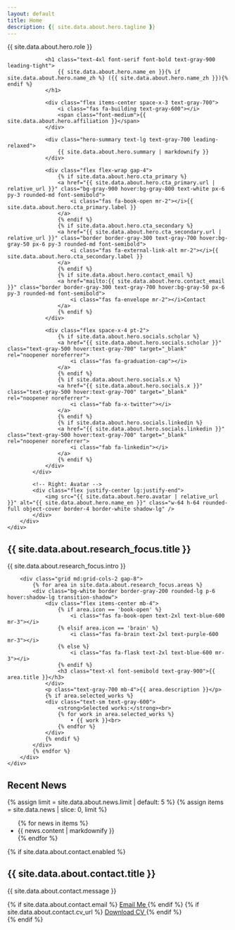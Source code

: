 ```yaml
---
layout: default
title: Home
description: {{ site.data.about.hero.tagline }}
---
```


<!-- Hero Section -->
<section class="py-16 px-8 bg-gray-50">
    <div class="max-w-5xl mx-auto">
        <div class="grid lg:grid-cols-3 gap-12 items-start">
            <!-- Left: Text spans 2 columns -->
            <div class="lg:col-span-2 space-y-6">
                <div class="flex items-center space-x-3 mb-2">
                    <i class="fas fa-user text-gray-600"></i>
                    <span class="text-gray-600 font-medium">{{ site.data.about.hero.role }}</span>
                </div>
                
                <h1 class="text-4xl font-serif font-bold text-gray-900 leading-tight">
                    {{ site.data.about.hero.name_en }}{% if site.data.about.hero.name_zh %} ({{ site.data.about.hero.name_zh }}){% endif %}
                </h1>
                
                <div class="flex items-center space-x-3 text-gray-700">
                    <i class="fas fa-building text-gray-600"></i>
                    <span class="font-medium">{{ site.data.about.hero.affiliation }}</span>
                </div>
                
                <div class="hero-summary text-lg text-gray-700 leading-relaxed">
                    {{ site.data.about.hero.summary | markdownify }}
                </div>
                
                <div class="flex flex-wrap gap-4">
                    {% if site.data.about.hero.cta_primary %}
                    <a href="{{ site.data.about.hero.cta_primary.url | relative_url }}" class="bg-gray-900 hover:bg-gray-800 text-white px-6 py-3 rounded-md font-semibold">
                        <i class="fas fa-book-open mr-2"></i>{{ site.data.about.hero.cta_primary.label }}
                    </a>
                    {% endif %}
                    {% if site.data.about.hero.cta_secondary %}
                    <a href="{{ site.data.about.hero.cta_secondary.url | relative_url }}" class="border border-gray-300 text-gray-700 hover:bg-gray-50 px-6 py-3 rounded-md font-semibold">
                        <i class="fas fa-external-link-alt mr-2"></i>{{ site.data.about.hero.cta_secondary.label }}
                    </a>
                    {% endif %}
                    {% if site.data.about.hero.contact_email %}
                    <a href="mailto:{{ site.data.about.hero.contact_email }}" class="border border-gray-300 text-gray-700 hover:bg-gray-50 px-6 py-3 rounded-md font-semibold">
                        <i class="fas fa-envelope mr-2"></i>Contact
                    </a>
                    {% endif %}
                </div>

                <div class="flex space-x-4 pt-2">
                    {% if site.data.about.hero.socials.scholar %}
                    <a href="{{ site.data.about.hero.socials.scholar }}" class="text-gray-500 hover:text-gray-700" target="_blank" rel="noopener noreferrer">
                        <i class="fas fa-graduation-cap"></i>
                    </a>
                    {% endif %}
                    {% if site.data.about.hero.socials.x %}
                    <a href="{{ site.data.about.hero.socials.x }}" class="text-gray-500 hover:text-gray-700" target="_blank" rel="noopener noreferrer">
                        <i class="fab fa-x-twitter"></i>
                    </a>
                    {% endif %}
                    {% if site.data.about.hero.socials.linkedin %}
                    <a href="{{ site.data.about.hero.socials.linkedin }}" class="text-gray-500 hover:text-gray-700" target="_blank" rel="noopener noreferrer">
                        <i class="fab fa-linkedin"></i>
                    </a>
                    {% endif %}
                </div>
            </div>

            <!-- Right: Avatar -->
            <div class="flex justify-center lg:justify-end">
                <img src="{{ site.data.about.hero.avatar | relative_url }}" alt="{{ site.data.about.hero.name_en }}" class="w-64 h-64 rounded-full object-cover border-4 border-white shadow-lg" />
            </div>
        </div>
    </div>
</section>

<!-- Research Focus Section -->
<section class="py-16 px-8 bg-white">
    <div class="max-w-6xl mx-auto">
        <div class="mb-12 text-center">
            <h2 class="text-3xl font-serif font-bold text-gray-900 mb-4">{{ site.data.about.research_focus.title }}</h2>
            <p class="text-lg text-gray-700 max-w-3xl mx-auto">
                {{ site.data.about.research_focus.intro }}
            </p>
        </div>

        <div class="grid md:grid-cols-2 gap-8">
            {% for area in site.data.about.research_focus.areas %}
            <div class="bg-white border border-gray-200 rounded-lg p-6 hover:shadow-lg transition-shadow">
                <div class="flex items-center mb-4">
                    {% if area.icon == 'book-open' %}
                        <i class="fas fa-book-open text-2xl text-blue-600 mr-3"></i>
                    {% elsif area.icon == 'brain' %}
                        <i class="fas fa-brain text-2xl text-purple-600 mr-3"></i>
                    {% else %}
                        <i class="fas fa-flask text-2xl text-blue-600 mr-3"></i>
                    {% endif %}
                    <h3 class="text-xl font-semibold text-gray-900">{{ area.title }}</h3>
                </div>
                <p class="text-gray-700 mb-4">{{ area.description }}</p>
                {% if area.selected_works %}
                <div class="text-sm text-gray-600">
                    <strong>Selected works:</strong><br>
                    {% for work in area.selected_works %}
                        • {{ work }}<br>
                    {% endfor %}
                </div>
                {% endif %}
            </div>
            {% endfor %}
        </div>
    </div>
</section>

<!-- Recent News Section -->
<section class="py-16 px-8 bg-gray-50">
    <div class="max-w-6xl mx-auto">
        <div class="mb-12 text-center">
            <h2 class="text-3xl font-serif font-bold text-gray-900 mb-4">Recent News</h2>
        </div>
        {% assign limit = site.data.about.news.limit | default: 5 %}
        {% assign items = site.data.news | slice: 0, limit %}
        <ul class="space-y-3">
            {% for news in items %}
            <li class="flex items-start">
                <i class="fas fa-circle-check text-blue-600 mr-3 mt-1"></i>
                <div class="news-content text-gray-700">{{ news.content | markdownify }}</div>
            </li>
            {% endfor %}
        </ul>
    </div>
</section>

{% if site.data.about.contact.enabled %}
<!-- Contact Section -->
<section class="py-16 px-8 bg-white">
    <div class="max-w-4xl mx-auto text-center">
        <h2 class="text-3xl font-serif font-bold text-gray-900 mb-8">{{ site.data.about.contact.title }}</h2>
        <p class="text-lg text-gray-700 mb-8">
            {{ site.data.about.contact.message }}
        </p>
        <div class="flex flex-col sm:flex-row gap-4 justify-center">
            {% if site.data.about.contact.email %}
            <a href="mailto:{{ site.data.about.contact.email }}" class="bg-blue-600 text-white px-8 py-3 rounded-lg hover:bg-blue-700 transition-colors font-semibold">
                <i class="fas fa-envelope mr-2"></i>Email Me
            </a>
            {% endif %}
            {% if site.data.about.contact.cv_url %}
            <a href="{{ site.data.about.contact.cv_url | relative_url }}" class="bg-gray-800 text-white px-8 py-3 rounded-lg hover:bg-gray-900 transition-colors font-semibold">
                <i class="fas fa-file-alt mr-2"></i>Download CV
            </a>
            {% endif %}
        </div>
    </div>
</section>
{% endif %}
